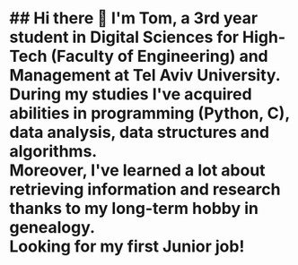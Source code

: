 <h1> ## Hi there 👋
I'm Tom, a 3rd year student in Digital Sciences for High-Tech (Faculty of Engineering) and Management at Tel Aviv University. <br>
During my studies I've acquired abilities in programming (Python, C), data analysis, data structures and algorithms. <br>
Moreover, I've learned a lot about retrieving information and research thanks to my long-term hobby in genealogy. <br>
<b>Looking for my first Junior job!</b></h1>

<!--
**tompashinsky/tompashinsky** is a ✨ _special_ ✨ repository because its `README.md` (this file) appears on your GitHub profile.

Here are some ideas to get you started:

- 🔭 I’m currently working on ...
- 🌱 I’m currently learning ...
- 👯 I’m looking to collaborate on ...
- 🤔 I’m looking for help with ...
- 💬 Ask me about ...
- 📫 How to reach me: ...
- 😄 Pronouns: ...
- ⚡ Fun fact: ...
-->
